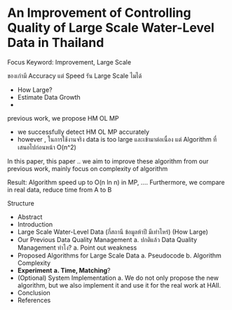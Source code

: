 # An Improvement of Controlling Quality of Large Scale Water-Level Data in Thailand

Focus Keyword: Improvement, Large Scale

ของเก่ามี Accuracy แต่ Speed รัน Large Scale ไมได้
- How Large?
- Estimate Data Growth
- 


previous work, we propose HM OL MP
- we successfully detect HM OL MP accurately
- however , ในการใช้งานจริง data is too large และเข้ามาต่อเนื่อง
แต่ Algorithm ที่เสนอไปก่อนหน้า O(n^2)

In this paper, this paper .. we aim to improve these algorithm from our previous work, mainly focus on complexity of algorithm

Result: Algorithm speed up to O(n ln n) in MP, ….
Furthermore, we compare in real data, reduce time from A to B


Structure
- Abstract
- Introduction
- Large Scale Water-Level Data (กี่สถานี ข้อมูลห้าปี มีเท่าไหร่) (How Large)
- Our Previous Data Quality Management
a. ปกติแล้ว Data Quality Management ทำไง?
a. Point out weakness
- Proposed Algorithms for Large Scale Data
a. Pseudocode
b. Algorithm Complexity
- **Experiment**
**a. Time, Matching**?
- (Optional) System Implementation
a. We do not only propose the new algorithm, but we also implement it and use it for the real work at HAII.
- Conclusion
- References